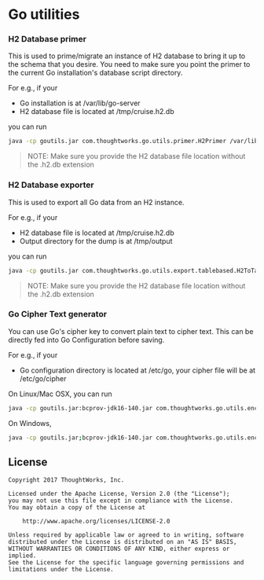 # Go utilities

### H2 Database primer

This is used to prime/migrate an instance of H2 database to bring it up to the schema that you desire. You need to make sure you point the primer to the current Go installation's database script directory.

For e.g., if your

- Go installation is at /var/lib/go-server
- H2 database file is located at /tmp/cruise.h2.db

you can run

```bash
java -cp goutils.jar com.thoughtworks.go.utils.primer.H2Primer /var/lib/go-server/db/h2deltas /tmp/cruise
```

> NOTE: Make sure you provide the H2 database file location without the .h2.db extension


### H2 Database exporter

This is used to export all Go data from an H2 instance.

For e.g., if your

- H2 database file is located at /tmp/cruise.h2.db
- Output directory for the dump is at /tmp/output

you can run

```bash
java -cp goutils.jar com.thoughtworks.go.utils.export.tablebased.H2ToTableBasedSql /tmp/cruise /tmp/output
```

> NOTE: Make sure you provide the H2 database file location without the .h2.db extension

### Go Cipher Text generator

You can use Go's cipher key to convert plain text to cipher text. This can be directly fed into Go Configuration before saving.

For e.g., if your

- Go configuration directory is located at /etc/go, your cipher file will be at /etc/go/cipher

On Linux/Mac OSX, you can run

```bash
java -cp goutils.jar:bcprov-jdk16-140.jar com.thoughtworks.go.utils.encryption.Encrypter /etc/go/cipher
```

On Windows,

```bash
java -cp goutils.jar;bcprov-jdk16-140.jar com.thoughtworks.go.utils.encryption.Encrypter /etc/go/cipher
```

## License

```plain
Copyright 2017 ThoughtWorks, Inc.

Licensed under the Apache License, Version 2.0 (the "License");
you may not use this file except in compliance with the License.
You may obtain a copy of the License at

    http://www.apache.org/licenses/LICENSE-2.0

Unless required by applicable law or agreed to in writing, software
distributed under the License is distributed on an "AS IS" BASIS,
WITHOUT WARRANTIES OR CONDITIONS OF ANY KIND, either express or implied.
See the License for the specific language governing permissions and
limitations under the License.
```
